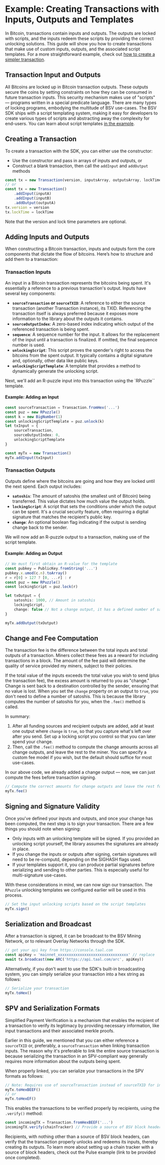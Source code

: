 # Example: Creating Transactions with Inputs, Outputs and Templates

In Bitcoin, transactions contain inputs and outputs. The outputs are locked with scripts, and the inputs redeem these scripts by providing the correct unlocking solutions. This guide will show you how to create transactions that make use of custom inputs, outputs, and the associated script templates. For a more straightforward example, check out [how to create a simpler transaction](EXAMPLE\_SIMPLE\_TX.md).

## Transaction Input and Outputs

All Bitcoins are locked up in Bitcoin transaction outputs. These outputs secure the coins by setting constraints on how they can be consumed in future transaction inputs. This security mechanism makes use of "scripts" — programs written in a special predicate language. There are many types of locking programs, embodying the multitude of BSV use-cases. The BSV SDK ships with a script templating system, making it easy for developers to create various types of scripts and abstracting away the complexity for end-users. You can learn about script templates [in the example](EXAMPLE\_SCRIPT\_TEMPLATES.md).

## Creating a Transaction

To create a transaction with the SDK, you can either use the constructor:

* Use the constructor and pass in arrays of inputs and outputs, or
* Construct a blank transaction, then call the `addInput` and `addOutput` methods

```typescript
const tx = new Transaction(version, inputsArray, outputsArray, lockTime)
// or
const tx = new Transaction()
    .addInput(inputA)
    .addInput(inputB)
    .addOutput(outputA)
tx.version = version
tx.lockTime = lockTime
```

Note that the version and lock time parameters are optional.

## Adding Inputs and Outputs

When constructing a Bitcoin transaction, inputs and outputs form the core components that dictate the flow of bitcoins. Here’s how to structure and add them to a transaction:

### Transaction Inputs

An input in a Bitcoin transaction represents the bitcoins being spent. It's essentially a reference to a previous transaction's output. Inputs have several key components:

* **`sourceTransaction` or `sourceTXID`**: A reference to either the source transaction (another Transaction instance), its TXID. Referencing the transaction itself is always preferred because it exposes more information to the library about the outputs it contains.
* **`sourceOutputIndex`**: A zero-based index indicating which output of the referenced transaction is being spent.
* **`sequence`**: A sequence number for the input. It allows for the replacement of the input until a transaction is finalized. If omitted, the final sequence number is used.
* **`unlockingScript`**: This script proves the spender's right to access the bitcoins from the spent output. It typically contains a digital signature and, optionally, other data like public keys.
* **`unlockingScriptTemplate`**: A template that provides a method to dynamically generate the unlocking script.

Next, we'll add an R-puzzle input into this transaction using the \`RPuzzle\`\` template.

#### Example: Adding an Input

```typescript
const sourceTransaction = Transaction.fromHex('...')
const puz = new RPuzzle()
const k = new BigNumber(1)
const unlockingScriptTemplate = puz.unlock(k)
let txInput = {
    sourceTransaction,
    sourceOutputIndex: 0,
    unlockingScriptTemplate
}

const myTx = new Transaction()
myTx.addInput(txInput)
```

### Transaction Outputs

Outputs define where the bitcoins are going and how they are locked until the next spend. Each output includes:

* **`satoshis`**: The amount of satoshis (the smallest unit of Bitcoin) being transferred. This value dictates how much value the output holds.
* **`lockingScript`**: A script that sets the conditions under which the output can be spent. It's a crucial security feature, often requiring a digital signature that matches the recipient's public key.
* **`change`**: An optional boolean flag indicating if the output is sending change back to the sender.

We will now add an R-puzzle output to a transaction, making use of the script template.

#### Example: Adding an Output

```typescript
// We must first obtain an R-value for the template
const pubkey = PublicKey.fromString('...')
pubkey.x.umod(c.n).toArray()
r = r[0] > 127 ? [0, ...r] : r
const puz = new RPuzzle()
const lockingScript = puz.lock(r)

let txOutput = {
    satoshis: 1000, // Amount in satoshis
    lockingScript,
    change: false // Not a change output, it has a defined number of satoshis
}

myTx.addOutput(txOutput)
```

## Change and Fee Computation

The transaction fee is the difference between the total inputs and total outputs of a transaction. Miners collect these fees as a reward for including transactions in a block. The amount of the fee paid will determine the quality of service provided my miners, subject to their policies.

If the total value of the inputs exceeds the total value you wish to send (plus the transaction fee), the excess amount is returned to you as "change." Change is sent back to a destination controlled by the sender, ensuring that no value is lost. When you set the `change` property on an output to `true`, you don't need to define a number of satoshis. This is because the library computes the number of satoshis for you, when the `.fee()` method is called.

In summary:

1. After all funding sources and recipient outputs are added, add at least one output where `change` is `true`, so that you capture what's left over after you send. Set up a locking script you control so that you can later spend your change.
2. Then, call the `.fee()` method to compute the change amounts across all change outputs, and leave the rest to the miner. You can specify a custom fee model if you wish, but the default should suffice for most use-cases.

In our above code, we already added a change output — now, we can just compute the fees before transaction signing.

```typescript
// Compute the correct amounts for change outputs and leave the rest for the Bitcoin miners
myTx.fee()
```

## Signing and Signature Validity

Once you've defined your inputs and outputs, and once your change has been computed, the next step is to sign your transaction. There are a few things you should note when signing:

* Only inputs with an unlocking template will be signed. If you provided an unlocking script yourself, the library assumes the signatures are already in place.
* If you change the inputs or outputs after signing, certain signatures will need to be re-computd, depending on the SIGHASH flags used.
* If your templates support it, you can produce partial signatures before serializing and sending to other parties. This is especially useful for multi-signature use-cases.

With these considerations in mind, we can now sign our transaction. The `RPuzzle` unlocking templates we configured earlier will be used in this process.

```typescript
// Set the input unlocking scripts based on the script templates
myTx.sign()
```

## Serialization and Broadcast

After a transaction is signed, it can be broadcast to the BSV Mining Network, or to relevant Overlay Networks through the SDK.

```typescript
// get your api key from https://console.taal.com
const apiKey = 'mainnet_xxxxxxxxxxxxxxxxxxxxxxxxxxxxxxxx' // replace
await tx.broadcast(new ARC('https://api.taal.com/arc', apiKey))
```

Alternatively, if you don't want to use the SDK's built-in broadcasting system, you can simply serialize your transaction into a hex string as follows:

```typescript
// Serialize your transaction
myTx.toHex()
```

## SPV and Serialization Formats

Simplified Payment Verification is a mechanism that enables the recipient of a transaction to verify its legitimacy by providing necessary information, like input transactions and their associated merkle proofs.

Earlier in this guide, we mentioned that you can either reference a `sourceTXID` or, preferably, a `sourceTransaction` when linking transaction inputs. The reason why it's preferable to link the entire source transaction is because serializing the transaction in an SPV-compliant way generally requires more information about the outputs being spent.

When properly linked, you can serialize your transactions in the SPV formats as follows:

```typescript
// Note: Requires use of sourceTransaction instead of sourceTXID for inputs
myTx.toHexBEEF()
// or
myTx.toHexEF()
```

This enables the transactions to be verified properly by recipients, using the `.verify()` method:

```typescript
const incomingTX = Transaction.fromHexBEEF('...')
incomingTX.verify(chainTracker) // Provide a source of BSV block headers to verify
```

Recipients, with nothing other than a source of BSV block headers, can verify that the transaction properly unlocks and redeems its inputs, thereby creating its outputs. To learn more about setting up a chain tracker with a source of block headers, check out the Pulse example (link to be provided once completed).
